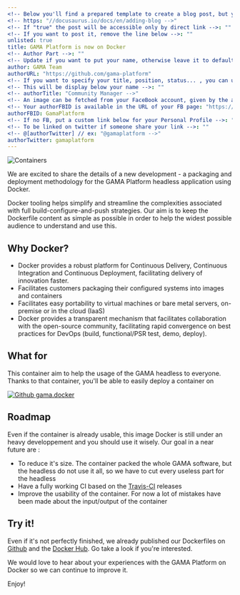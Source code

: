 ```yaml
---
<!-- Below you'll find a prepared template to create a blog post, but you can find the full official documentation here: "-->"
<!-- https: "//docusaurus.io/docs/en/adding-blog -->"
<!-- If "true" the post will be accessible only by direct link -->: ""
<!-- If you want to post it, remove the line below -->: ""
unlisted: true
title: GAMA Platform is now on Docker
<!-- Author Part -->: ""
<!-- Update if you want to put your name, otherwise leave it to default -->: ""
author: GAMA Team
authorURL: "https://github.com/gama-platform"
<!-- If you want to specify your title, position, status... , you can uncomment the entry below and set your status -->: ""
<!-- This will be display below your name -->: ""
<!-- authorTitle: "Community Manager -->"
<!-- An image can be fetched from your FaceBook account, given by the authorFBID (from Facebook) -->: ""
<!-- Your authorFBID is available in the URL of your FB page: "https://www.facebook.com/[authorFBID]-->"
authorFBID: GamaPlatform
<!-- If no FB, put a custom link below for your Personal Profile -->: ""
<!-- To be linked on twitter if someone share your link -->: ""
<!-- @[authorTwitter] // ex: "@gamaplatform -->"
authorTwitter: gamaplatform
---
```


![Containers](https://images.unsplash.com/photo-1493946740644-2d8a1f1a6aff)

We are excited to share the details of a new development - a packaging and deployment methodology for the GAMA Platform headless application using Docker.

<!--truncate-->

Docker tooling helps simplify and streamline the complexities associated with full build-configure-and-push strategies. Our aim is to keep the Dockerfile content as simple as possible in order to help the widest possible audience to understand and use this.

## Why Docker?

* Docker provides a robust platform for Continuous Delivery, Continuous Integration and Continuous Deployment, facilitating delivery of innovation faster.
* Facilitates customers packaging their configured systems into images and containers
* Facilitates easy portability to virtual machines or bare metal servers, on-premise or in the cloud (IaaS)
* Docker provides a transparent mechanism that facilitates collaboration with the open-source community, facilitating rapid convergence on best practices for DevOps (build, functional/PSR test, demo, deploy).

## What for

This container aim to help the usage of the GAMA headless to everyone. Thanks to that container, you'll be able to easily deploy a container on  

[![Github gama.docker](https://i.imgur.com/bCXNqmJ.png)](https://github.com/gama-platform/gama.docker)

## Roadmap

Even if the container is already usable, this image Docker is still under an heavy developpement and you should use it wisely. Our goal in a near future are :

* To reduce it's size. The container packed the whole GAMA software, but the headless do not use it all, so we have to cut every useless part for the headless
* Have a fully working CI based on the [Travis-CI](https://travis-ci.org/gama-platform/) releases
* Improve the usability of the container. For now a lot of mistakes have been made about the input/output of the container

## Try it!

Even if it's not perfectly finished, we already published our Dockerfiles on [Github](https://github.com/gama-platform/gama.docker) and the [Docker Hub](https://hub.docker.com/r/gamaplatform/gama). Go take a look if you're interested.

We would love to hear about your experiences with the GAMA Platform on Docker so we can continue to improve it.

Enjoy!
